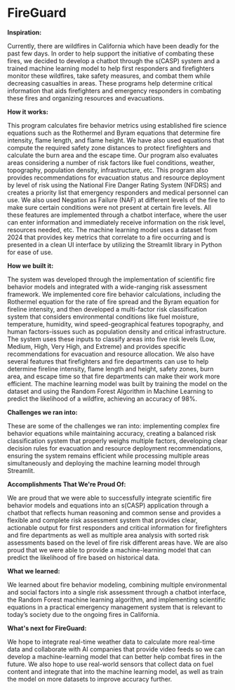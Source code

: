 # FireGuard

**Inspiration:**

Currently, there are wildfires in California which have been deadly for the past few days. In order to help support the initiative of combating these fires, we decided to develop a chatbot through the s(CASP) system and a trained machine learning model to help first responders and firefighters monitor these wildfires, take safety measures, and combat them while decreasing casualties in areas. These programs help determine critical information that aids firefighters and emergency responders in combating these fires and organizing resources and evacuations.

**How it works:**

This program calculates fire behavior metrics using established fire science equations such as the Rothermel and Byram equations that determine fire intensity, flame length, and flame height. We have also used equations that compute the required safety zone distances to protect firefighters and calculate the burn area and the escape time. Our program also evaluates areas considering a number of risk factors like fuel conditions, weather, topography, population density, infrastructure, etc. This program also provides recommendations for evacuation status and resource deployment by level of risk using the National Fire Danger Rating System (NFDRS) and creates a priority list that emergency responders and medical personnel can use. We also used Negation as Failure (NAF) at different levels of the fire to make sure certain conditions were not present at certain fire levels. All these features are implemented through a chatbot interface, where the user can enter information and immediately receive information on the risk level, resources needed, etc. The machine learning model uses a dataset from 2024 that provides key metrics that correlate to a fire occurring and is presented in a clean UI interface by utilizing the Streamlit library in Python for ease of use.

**How we built it:**

The system was developed through the implementation of scientific fire behavior models and integrated with a wide-ranging risk assessment framework. We implemented core fire behavior calculations, including the Rothermel equation for the rate of fire spread and the Byram equation for fireline intensity, and then developed a multi-factor risk classification system that considers environmental conditions like fuel moisture, temperature, humidity, wind speed-geographical features topography, and human factors-issues such as population density and critical infrastructure. The system uses these inputs to classify areas into five risk levels (Low, Medium, High, Very High, and Extreme) and provides specific recommendations for evacuation and resource allocation. We also have several features that firefighters and fire departments can use to help determine fireline intensity, flame length and height, safety zones, burn area, and escape time so that fire departments can make their work more efficient. The machine learning model was built by training the model on the dataset and using the Random Forest Algorithm in Machine Learning to predict the likelihood of a wildfire, achieving an accuracy of 98%.

**Challenges we ran into:**

These are some of the challenges we ran into: implementing complex fire behavior equations while maintaining accuracy, creating a balanced risk classification system that properly weighs multiple factors, developing clear decision rules for evacuation and resource deployment recommendations, ensuring the system remains efficient while processing multiple areas simultaneously and deploying the machine learning model through Streamlit.

**Accomplishments That We're Proud Of:**

We are proud that we were able to successfully integrate scientific fire behavior models and equations into an s(CASP) application through a chatbot that reflects human reasoning and common sense and provides a flexible and complete risk assessment system that provides clear, actionable output for first responders and critical information for firefighters and fire departments as well as multiple area analysis with sorted risk assessments based on the level of fire risk different areas have. We are also proud that we were able to provide a machine-learning model that can predict the likelihood of fire based on historical data.

**What we learned:**

We learned about fire behavior modeling, combining multiple environmental and social factors into a single risk assessment through a chatbot interface, the Random Forest machine learning algorithm, and implementing scientific equations in a practical emergency management system that is relevant to today’s society due to the ongoing fires in California.

**What's next for FireGuard:**

We hope to integrate real-time weather data to calculate more real-time data and collaborate with AI companies that provide video feeds so we can develop a machine-learning model that can better help combat fires in the future. We also hope to use real-world sensors that collect data on fuel content and integrate that into the machine learning model, as well as train the model on more datasets to improve accuracy further.
